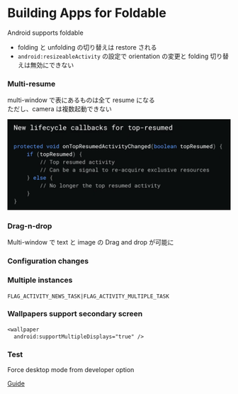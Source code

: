 # Building Apps for Foldable  

Android supports foldable  

- folding と unfolding の切り替えは restore される   
- `android:resizeableActivity` の設定で orientation の変更と folding 切り替えは無効にできない  

### Multi-resume
multi-window で表にあるものは全て resume になる  
ただし、camera は複数起動できない  

<img src="img/1.png" />  

### Drag-n-drop  

Multi-window で text と image の Drag and drop が可能に  

### Configuration changes  

### Multiple instances  

`FLAG_ACTIVITY_NEWS_TASK|FLAG_ACTIVITY_MULTIPLE_TASK`

### Wallpapers support secondary screen  

```
<wallpaper  
  android:supportMultipleDisplays="true" />
```

### Test  
Force desktop mode from developer option  


[Guide](https://developer.android.com/preview/features/foldables)  

